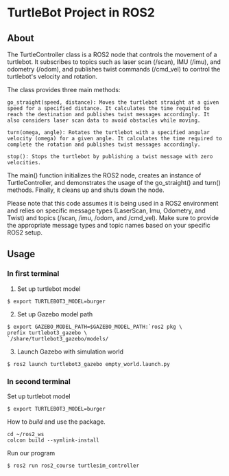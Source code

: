 # TurtleBot Project in ROS2

## About

The TurtleController class is a ROS2 node that controls the movement of a turtlebot. It subscribes to topics such as laser scan (/scan), IMU (/imu), and odometry (/odom), and publishes twist commands (/cmd_vel) to control the turtlebot's velocity and rotation.

The class provides three main methods:

    go_straight(speed, distance): Moves the turtlebot straight at a given speed for a specified distance. It calculates the time required to reach the destination and publishes twist messages accordingly. It also considers laser scan data to avoid obstacles while moving.

    turn(omega, angle): Rotates the turtlebot with a specified angular velocity (omega) for a given angle. It calculates the time required to complete the rotation and publishes twist messages accordingly.

    stop(): Stops the turtlebot by publishing a twist message with zero velocities.

The main() function initializes the ROS2 node, creates an instance of TurtleController, and demonstrates the usage of the go_straight() and turn() methods. Finally, it cleans up and shuts down the node.

Please note that this code assumes it is being used in a ROS2 environment and relies on specific message types (LaserScan, Imu, Odometry, and Twist) and topics (/scan, /imu, /odom, and /cmd_vel). Make sure to provide the appropriate message types and topic names based on your specific ROS2 setup.

## Usage

### In first terminal
1. Set up turtlebot model
```
$ export TURTLEBOT3_MODEL=burger
```
2. Set up Gazebo model path
```
$ export GAZEBO_MODEL_PATH=$GAZEBO_MODEL_PATH:`ros2 pkg \
prefix turtlebot3_gazebo \
`/share/turtlebot3_gazebo/models/
```
3. Launch Gazebo with simulation world
```
$ ros2 launch turtlebot3_gazebo empty_world.launch.py
```

### In second terminal

Set up turtlebot model
```
$ export TURTLEBOT3_MODEL=burger
```

How to *build* and use the package.

    cd ~/ros2_ws
    colcon build --symlink-install

Run our program
```
$ ros2 run ros2_course turtlesim_controller
```
